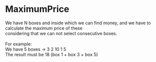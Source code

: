 <h1>MaximumPrice</h1>
We have N boxes and inside which we can find money, and we have to calculate the maximum price of these<br>
considering that we can not select consecutive boxes.<br>
<br>For example:<br>
We have 5 boxes -> 3 2 10 1 5 <br>
The result must be 18 (box 1 + box 3 + box 5)
